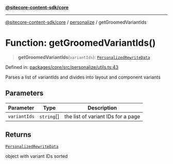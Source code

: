 [**@sitecore-content-sdk/core**](../../README.md)

***

[@sitecore-content-sdk/core](../../README.md) / [personalize](../README.md) / getGroomedVariantIds

# Function: getGroomedVariantIds()

> **getGroomedVariantIds**(`variantIds`): [`PersonalizedRewriteData`](../type-aliases/PersonalizedRewriteData.md)

Defined in: [packages/core/src/personalize/utils.ts:43](https://github.com/Sitecore/content-sdk/blob/6011964d1f248a508bbfba336ef2d9fbb216116e/packages/core/src/personalize/utils.ts#L43)

Parses a list of variantIds and divides into layout and component variants

## Parameters

| Parameter | Type | Description |
| ------ | ------ | ------ |
| `variantIds` | `string`[] | the list of variant IDs for a page |

## Returns

[`PersonalizedRewriteData`](../type-aliases/PersonalizedRewriteData.md)

object with variant IDs sorted
